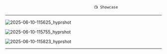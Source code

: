                                             📺 Showcase   
-------------------------------------------------------------------------------------------------------------- 
![2025-06-10-115625_hyprshot](https://github.com/user-attachments/assets/85a84dab-c382-49f0-9f7b-d6daabbac4da)

![2025-06-10-115755_hyprshot](https://github.com/user-attachments/assets/e5e3daa2-2ea2-47a0-90a4-0d4cc3acb442)

![2025-06-10-115823_hyprshot](https://github.com/user-attachments/assets/64ce95dd-3bea-48bc-8957-7435c2365f90)

-------------------------------------------------------------------------------------------------------------- 
